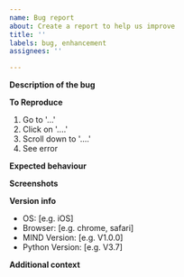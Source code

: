 ```yaml
---
name: Bug report
about: Create a report to help us improve
title: ''
labels: bug, enhancement
assignees: ''

---
```


**Description of the bug**
<!-- A clear and concise description of what the bug is. -->

**To Reproduce**
<!-- Clear and concise steps to reproduce the behaviour. -->
1. Go to '...'
2. Click on '....'
3. Scroll down to '....'
4. See error

**Expected behaviour**
<!-- A clear and concise description of what you expected to happen. -->

**Screenshots**
<!-- If applicable, add screenshots to help explain your problem. -->

**Version info**
 - OS: [e.g. iOS]
 - Browser: [e.g. chrome, safari]
 - MIND Version: [e.g. V1.0.0]
 - Python Version: [e.g. V3.7]

**Additional context**
<!-- Add any other context about the problem here. -->
